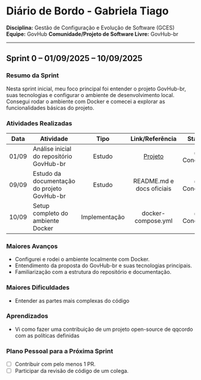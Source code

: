 # Diário de Bordo - Gabriela Tiago

**Disciplina:** Gestão de Configuração e Evolução de Software (GCES)
**Equipe:** GovHub
**Comunidade/Projeto de Software Livre:** GovHub-br

---

## Sprint 0 – 01/09/2025 – 10/09/2025

### Resumo da Sprint

Nesta sprint inicial, meu foco principal foi entender o projeto GovHub-br, suas tecnologias e configurar o ambiente de desenvolvimento local. Consegui rodar o ambiente com Docker e comecei a explorar as funcionalidades básicas do projeto.

### Atividades Realizadas

| Data  | Atividade                                   |     Tipo      |                         Link/Referência                          |    Status    |
| :---: | ------------------------------------------- | :-----------: | :--------------------------------------------------------------: | :----------: |
| 01/09 | Análise inicial do repositório GovHub-br    |    Estudo     | [Projeto](https://github.com/GovHub-br/data-application-gov-hub) | ✅ Concluído |
| 09/09 | Estudo da documentação do projeto GovHub-br |    Estudo     |                    README.md e docs oficiais                     | ✅ Concluído |
| 10/09 | Setup completo do ambiente Docker           | Implementação |                        docker-compose.yml                        | ✅ Concluído |

### Maiores Avanços

-   Configurei e rodei o ambiente localmente com Docker.
-   Entendimento da proposta do GovHub-br e suas tecnologias principais.
-   Familiarização com a estrutura do repositório e documentação.

### Maiores Dificuldades

-   Entender as partes mais complexas do código

### Aprendizados

-   Vi como fazer uma contribuição de um projeto open-source de qqcordo com as políticas definidas

### Plano Pessoal para a Próxima Sprint

-   [ ] Contribuir com pelo menos 1 PR.
-   [ ] Participar da revisão de código de um colega.
